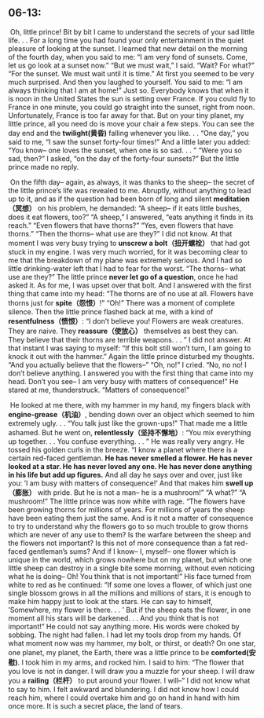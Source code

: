 ## 06-13:

​	Oh, little prince! Bit by bit I came to understand the secrets of your sad little life. . . For a long time you had found your only entertainment in the quiet pleasure of looking at the sunset. I learned that new detail on the morning of the fourth day, when you said to me: “I am very fond of sunsets. Come, let us go look at a sunset now.” “But we must wait,” I said. “Wait? For what?” “For the sunset. We must wait until it is time.” At first you seemed to be very much surprised. And then you laughed to yourself. You said to me: “I am always thinking that I am at home!” Just so. Everybody knows that when it is noon in the United States the sun is setting over France. If you could fly to France in one minute, you could go straight into the sunset, right from noon. Unfortunately, France is too far away for that. But on your tiny planet, my little prince, all you need do is move your chair a few steps. You can see the day end and the **twilight(黄昏)** falling whenever you like. . . “One day,” you said to me, “I saw the sunset forty-four times!” And a little later you added: “You know– one loves the sunset, when one is so sad. . . ” “Were you so sad, then?” I asked, “on the day of the forty-four sunsets?” But the little prince made no reply.

​	On the fifth day– again, as always, it was thanks to the sheep– the secret of the little prince’s life was revealed to me. Abruptly, without anything to lead up to it, and as if the question had been born of long and silent **meditation（冥想）** on his problem, he demanded: “A sheep– if it eats little bushes, does it eat flowers, too?” “A sheep,” I answered, “eats anything it finds in its reach.” “Even flowers that have thorns?” “Yes, even flowers that have thorns.” “Then the thorns– what use are they?” I did not know. At that moment I was very busy trying to **unscrew a bolt（扭开螺栓）** that had got stuck in my engine. I was very much worried, for it was becoming clear to me that the breakdown of my plane was extremely serious. And I had so little drinking-water left that I had to fear for the worst. “The thorns– what use are they?” The little prince **never let go of a question**, once he had asked it. As for me, I was upset over that bolt. And I answered with the first thing that came into my head: “The thorns are of no use at all. Flowers have thorns just for **spite（怨恨）**!” “Oh!” There was a moment of complete silence. Then the little prince flashed back at me, with a kind of **resentfulness（愤恨）**: “I don’t believe you! Flowers are weak creatures. They are naive. They **reassure（使放心）** themselves as best they can. They believe that their thorns are terrible weapons. . . ” I did not answer. At that instant I was saying to myself: “If this bolt still won’t turn, I am going to knock it out with the hammer.” Again the little prince disturbed my thoughts. “And you actually believe that the flowers–” “Oh, no!” I cried. “No, no no! I don’t believe anything. I answered you with the first thing that came into my head. Don’t you see– I am very busy with matters of consequence!” He stared at me, thunderstruck. “Matters of consequence!”

​	He looked at me there, with my hammer in my hand, my fingers black with **engine-grease（机油）**, bending down over an object which seemed to him extremely ugly. . . “You talk just like the grown-ups!” That made me a little ashamed. But he went on, **relentlessly（坚持不懈地）**: “You mix everything up together. . . You confuse everything. . . ” He was really very angry. He tossed his golden curls in the breeze. “I know a planet where there is a certain red-faced gentleman. **He has never smelled a flower. He has never looked at a star. He has never loved any one. He has never done anything in his life but add up figures.** And all day he says over and over, just like you: ’I am busy with matters of consequence!’ And that makes him **swell up（膨胀）** with pride. But he is not a man– he is a mushroom!” “A what?” “A mushroom!” The little prince was now white with rage. “The flowers have been growing thorns for millions of years. For millions of years the sheep have been eating them just the same. And is it not a matter of consequence to try to understand why the flowers go to so much trouble to grow thorns which are never of any use to them? Is the warfare between the sheep and the flowers not important? Is this not of more consequence than a fat red-faced gentleman’s sums? And if I know– I, myself– one flower which is unique in the world, which grows nowhere but on my planet, but which one little sheep can destroy in a single bite some morning, without even noticing what he is doing– Oh! You think that is not important!” His face turned from white to red as he continued: “If some one loves a flower, of which just one single blossom grows in all the millions and millions of stars, it is enough to make him happy just to look at the stars. He can say to himself, ’Somewhere, my flower is there. . . ’ But if the sheep eats the flower, in one moment all his stars will be darkened. . . And you think that is not important!” He could not say anything more. His words were choked by sobbing. The night had fallen. I had let my tools drop from my hands. Of what moment now was my hammer, my bolt, or thirst, or death? On one star, one planet, my planet, the Earth, there was a little prince to be **comforted(安慰)**. I took him in my arms, and rocked him. I said to him: “The flower that you love is not in danger. I will draw you a muzzle for your sheep. I will draw you a **railing（栏杆）** to put around your flower. I will–” I did not know what to say to him. I felt awkward and blundering. I did not know how I could reach him, where I could overtake him and go on hand in hand with him once more. It is such a secret place, the land of tears.